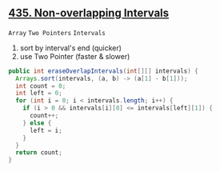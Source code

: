 [435. Non-overlapping Intervals](https://leetcode.com/problems/non-overlapping-intervals/)
---

`Array` `Two Pointers` `Intervals`

1. sort by interval's end (quicker)
2. use Two Pointer (faster & slower)

```java
public int eraseOverlapIntervals(int[][] intervals) {
  Arrays.sort(intervals, (a, b) -> (a[1] - b[1]));
  int count = 0;
  int left = 0;
  for (int i = 0; i < intervals.length; i++) {
    if (i > 0 && intervals[i][0] <= intervals[left][1]) {
      count++;
    } else {
      left = i;
    }
  }
  return count;
}
```
